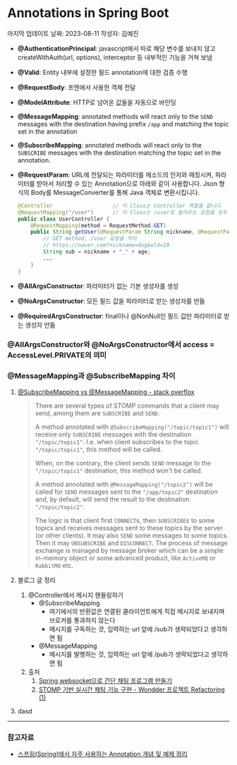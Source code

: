 # Annotations in Spring Boot

마지막 업데이트 날짜: 2023-08-11
작성자: 김예진

- **@AuthenticationPrincipal**: javascript에서 따로 해당 변수를 보내지 않고 createWithAuth(url, options), interceptor 등 내부적인 기능을 거쳐 보냄
- **@Valid**: Entity 내부에 설정한 필드 annotation에 대한 검증 수행
- **@RequestBody**: 프엔에서 사용한 객체 전달
- **@ModelAttribute**: HTTP로 넘어온 값들을 자동으로 바인딩
- **@MessageMapping**: annotated methods will react only to the `SEND` messages with the destination having prefix `/app` and matching the topic set in the annotation
- **@SubscribeMapping**: annotated methods will react only to the `SUBSCRIBE` messages with the destination matching the topic set in the annotation.
- **@RequestParam**: URL에 전달되는 파라미터를 메소드의 인자와 매칭시켜, 파라미터를 받아서 처리할 수 있는 Annotation으로 아래와 같이 사용합니다. Json 형식의 Body를 MessageConverter를 통해 Java 객체로 변환시킵니다.

  ```java
  @Controller                   // 이 Class는 Controller 역할을 합니다
  @RequestMapping("/user")      // 이 Class는 /user로 들어오는 요청을 모두 처리합니다.
  public class UserController {
      @RequestMapping(method = RequestMethod.GET)
      public String getUser(@RequestParam String nickname, @RequestParam(name="old") String age {
          // GET method, /user 요청을 처리
          // https://naver.com?nickname=dog&old=10
          String sub = nickname + "_" + age;
          ...
      }
  }
  ```
-  **@AllArgsConstructor**: 파라미터가 없는 기본 생성자를 생성
-  **@NoArgsConstructor**: 모든 필드 값을 파라미터로 받는 생성자를 만듦
-  **@RequiredArgsConstructor**:  final이나 @NonNull인 필드 값만 파라미터로 받는 생성자 만듦



### @AllArgsConstructor와 @NoArgsConstructor에서 access = AccessLevel.PRIVATE의 의미





### @MessageMapping과 @SubscribeMapping 차이

1. [@SubscribeMapping vs @MessageMapping - stack overflox](https://stackoverflow.com/questions/52999004/subscribemapping-vs-messagemapping)

   > There are several types of STOMP commands that a client may send, among them are `SUBSCRIBE` and `SEND`.
   >
   > A method annotated with `@SubscribeMapping("/topic/topic1")` will receive only `SUBSCRIBE` messages with the destination `"/topic/topic1"`. I.e. when client subscribes to the topic `"/topic/topic1"`, this method will be called.
   >
   > When, on the contrary, the client sends `SEND` message to the `"/topic/topic1"` destination, this method won't be called.
   >
   > A method annotated with `@MessageMapping("/topic2")` will be called for `SEND` messages sent to the `"/app/topic2"` destination and, by default, will send the result to the destination `"/topic/topic2"`.
   >
   > The logic is that client first `CONNECT`s, then `SUBSCRIBE`s to some topics and receives messages sent to these topics by the server (or other clients). It may also `SEND` some messages to some topics. Then it may `UNSUBSCRIBE` and `DISCONNECT`. The process of message exchange is managed by message broker which can be a simple in-memory object or some advanced product, like `ActiveMQ` or `RabbitMQ` etc.
2. 블로그 글 정리

   1. @Controller에서 메시지 핸들링하기
      - @SubscribeMapping
        - 여기에서의 반환값은 연결된 클라이언트에게 직접 메시지로 보내지며 브로커를 통과하지 않는다
        - 메시지를 구독하는 것, 입력하는 url 앞에 /sub가 생략되었다고 생각하면 됨
      - @MessageMapping
        - 메시지를 발행하는 것, 입력하는 url 앞에 /pub가 생략되었다고 생각하면 됨
   2. 출처
      1. [Spring websocket으로 간단 채팅 프로그램 만들기](https://rmcodestar.github.io/websocket/2019/02/11/spring-websocket/)
      2. [STOMP 기반 실시간 채팅 기능 구현 - Wondder 프로젝트 Refactoring (1)](https://great-park.tistory.com/140)
3. dasd







---

### 참고자료

- [스프링(Spring)에서 자주 사용하는 Annotation 개념 및 예제 정리](https://melonicedlatte.com/2021/07/18/182600.html)









